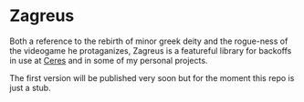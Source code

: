 # Zagreus
Both a reference to the rebirth of minor greek deity and the rogue-ness of the videogame he protaganizes, Zagreus is a featureful library
for backoffs in use at [Ceres](www.ceres.us) and in some of my personal projects.

The first version will be published very soon but for the moment this repo is just a stub.
